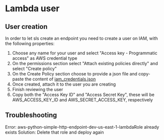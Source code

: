 # Lambda user
## User creation
In order to let sls create an endpoint you need to create a user on IAM, with the following properties:
1. Choose any name for your user and select "Access key - Programmatic access" as AWS credential type
1. On the permissions section select "Attach existing policies directly" and select "Create policy"
1. On the Create Policy section choose to provide a json file and copy-paste the content of [iam_credentials.json](/doc/iam_credentials.json)
1. Once created, attach it to the user you are creating
1. Finish reviewing the user
1. Copy both the "Access Key ID" and "Access Secret Key", these will be AWS_ACCESS_KEY_ID and
AWS_SECRET_ACCESS_KEY, respectively

## Troubleshooting
Error: aws-python-simple-http-endpoint-dev-us-east-1-lambdaRole already exists
Solution: Delete that role and deploy again